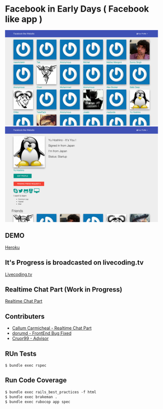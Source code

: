 # Facebook in Early Days ( Facebook like app )
![All](https://raw.githubusercontent.com/yhoshino11/Facebook_like_website/develop/all.png)
![Profile](https://raw.githubusercontent.com/yhoshino11/Facebook_like_website/develop/profile.png)
## DEMO
[Heroku](https://agile-falls-3904.herokuapp.com/)

## It's Progress is broadcasted on livecoding.tv
[Livecoding.tv](https://livecoding.tv/yhoshino11)

## Realtime Chat Part (Work in Progress)
[Realtime Chat Part](https://github.com/CallumCarmicheal/Facebook_Chat)

## Contributers
- [Callum Carmicheal - Realtime Chat Part](https://github.com/CallumCarmicheal)
- [dorumd - FrontEnd Bug Fixed](https://github.com/dorumd)
- [Cruor99 - Advisor](https://github.com/cruor99)

## RUn Tests
```
$ bundle exec rspec
```

## Run Code Coverage
```
$ bundle exec rails_best_practices -f html
$ bundle exec brakeman .
$ bundle exec rubocop app spec
```
